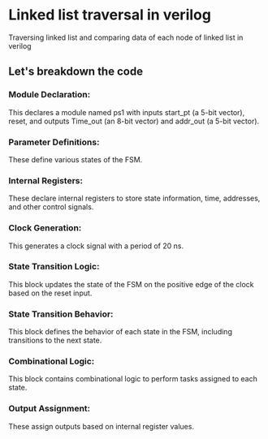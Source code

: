 # Linked list traversal in verilog
 Traversing linked list and comparing data of each node of linked list in verilog

 ## Let's breakdown the code

 ### Module Declaration:
 This declares a module named ps1 with inputs start_pt (a 5-bit vector), reset, and outputs Time_out (an 8-bit vector) and addr_out (a 5-bit vector).

 ### Parameter Definitions:
 These define various states of the FSM.

 ### Internal Registers:
 These declare internal registers to store state information, time, addresses, and other control signals.

 ### Clock Generation:
 This generates a clock signal with a period of 20 ns.

 ### State Transition Logic:
 This block updates the state of the FSM on the positive edge of the clock based on the reset input.

 ### State Transition Behavior:
 This block defines the behavior of each state in the FSM, including transitions to the next state.

 ### Combinational Logic:
 This block contains combinational logic to perform tasks assigned to each state.

 ### Output Assignment:
 These assign outputs based on internal register values.



 
